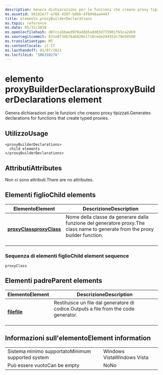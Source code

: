 ```yaml
---
description: Genera dichiarazioni per le funzioni che creano proxy tipizzati.
ms.assetid: 50182e77-a768-439f-bdbb-4f0d48aa4447
title: elemento proxyBuilderDeclarations
ms.topic: reference
ms.date: 05/31/2018
ms.openlocfilehash: d87cca5baed970ad865add83d775901f65ca24b9
ms.sourcegitcommit: 831e8f3db78ab820e1710cede244553c70e50500
ms.translationtype: MT
ms.contentlocale: it-IT
ms.lasthandoff: 01/07/2021
ms.locfileid: "106310276"
---
```

# <a name="proxybuilderdeclarations-element"></a><span data-ttu-id="eb25d-103">elemento proxyBuilderDeclarations</span><span class="sxs-lookup"><span data-stu-id="eb25d-103">proxyBuilderDeclarations element</span></span>

<span data-ttu-id="eb25d-104">Genera dichiarazioni per le funzioni che creano proxy tipizzati.</span><span class="sxs-lookup"><span data-stu-id="eb25d-104">Generates declarations for functions that create typed proxies.</span></span>

## <a name="usage"></a><span data-ttu-id="eb25d-105">Utilizzo</span><span class="sxs-lookup"><span data-stu-id="eb25d-105">Usage</span></span>

``` syntax
<proxyBuilderDeclarations>
  child elements
</proxyBuilderDeclarations>
```

## <a name="attributes"></a><span data-ttu-id="eb25d-106">Attributi</span><span class="sxs-lookup"><span data-stu-id="eb25d-106">Attributes</span></span>

<span data-ttu-id="eb25d-107">Non ci sono attributi.</span><span class="sxs-lookup"><span data-stu-id="eb25d-107">There are no attributes.</span></span>

## <a name="child-elements"></a><span data-ttu-id="eb25d-108">Elementi figlio</span><span class="sxs-lookup"><span data-stu-id="eb25d-108">Child elements</span></span>



| <span data-ttu-id="eb25d-109">Elemento</span><span class="sxs-lookup"><span data-stu-id="eb25d-109">Element</span></span>                                     | <span data-ttu-id="eb25d-110">Descrizione</span><span class="sxs-lookup"><span data-stu-id="eb25d-110">Description</span></span>                                                                        |
|---------------------------------------------|------------------------------------------------------------------------------------|
| [<span data-ttu-id="eb25d-111">**proxyClass**</span><span class="sxs-lookup"><span data-stu-id="eb25d-111">**proxyClass**</span></span>](proxyclass.md)<br/> | <span data-ttu-id="eb25d-112">Nome della classe da generare dalla funzione del generatore proxy.</span><span class="sxs-lookup"><span data-stu-id="eb25d-112">The class name to generate from the proxy builder function.</span></span><br/> <br/> |



### <a name="child-element-sequence"></a><span data-ttu-id="eb25d-113">Sequenza di elementi figlio</span><span class="sxs-lookup"><span data-stu-id="eb25d-113">Child element sequence</span></span>

``` syntax
proxyClass
```

## <a name="parent-elements"></a><span data-ttu-id="eb25d-114">Elementi padre</span><span class="sxs-lookup"><span data-stu-id="eb25d-114">Parent elements</span></span>



| <span data-ttu-id="eb25d-115">Elemento</span><span class="sxs-lookup"><span data-stu-id="eb25d-115">Element</span></span>                         | <span data-ttu-id="eb25d-116">Descrizione</span><span class="sxs-lookup"><span data-stu-id="eb25d-116">Description</span></span>                                                    |
|---------------------------------|----------------------------------------------------------------|
| [<span data-ttu-id="eb25d-117">**file**</span><span class="sxs-lookup"><span data-stu-id="eb25d-117">**file**</span></span>](file.md)<br/> | <span data-ttu-id="eb25d-118">Restituisce un file dal generatore di codice.</span><span class="sxs-lookup"><span data-stu-id="eb25d-118">Outputs a file from the code generator.</span></span><br/> <br/> |



## <a name="element-information"></a><span data-ttu-id="eb25d-119">Informazioni sull'elemento</span><span class="sxs-lookup"><span data-stu-id="eb25d-119">Element information</span></span>



|                                     |               |
|-------------------------------------|---------------|
| <span data-ttu-id="eb25d-120">Sistema minimo supportato</span><span class="sxs-lookup"><span data-stu-id="eb25d-120">Minimum supported system</span></span><br/> | <span data-ttu-id="eb25d-121">Windows Vista</span><span class="sxs-lookup"><span data-stu-id="eb25d-121">Windows Vista</span></span> |
| <span data-ttu-id="eb25d-122">Può essere vuoto</span><span class="sxs-lookup"><span data-stu-id="eb25d-122">Can be empty</span></span>                        | <span data-ttu-id="eb25d-123">No</span><span class="sxs-lookup"><span data-stu-id="eb25d-123">No</span></span>            |



 

 




